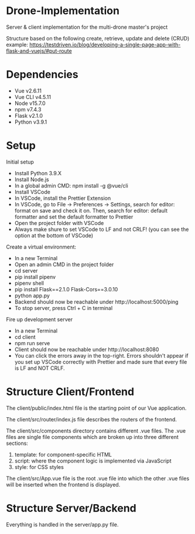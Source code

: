 # Drone-Implementation

Server &amp; client implementation for the multi-drone master's project

Structure based on the following create, retrieve, update and delete (CRUD) example: https://testdriven.io/blog/developing-a-single-page-app-with-flask-and-vuejs/#put-route

# Dependencies

- Vue v2.6.11
- Vue CLI v4.5.11
- Node v15.7.0
- npm v7.4.3
- Flask v2.1.0
- Python v3.9.1

# Setup

Initial setup

- Install Python 3.9.X
- Install Node.js
- In a global admin CMD: npm install -g @vue/cli
- Install VSCode
- In VSCode, install the Prettier Extension
- In VSCode, go to File -> Preferences -> Settings, search for editor: format on save and check it on. Then, search for editor: default formatter and set the default formatter to Prettier
- Open the project folder with VSCode
- Always make shure to set VSCode to LF and not CRLF! (you can see the option at the bottom of VSCode)

Create a virtual environment:

- In a new Terminal
- Open an admin CMD in the project folder
- cd server
- pip install pipenv
- pipenv shell
- pip install Flask==2.1.0 Flask-Cors==3.0.10
- python app.py
- Backend should now be reachable under http://localhost:5000/ping
- To stop server, press Ctrl + C in terminal

Fire up development server

- In a new Terminal
- cd client
- npm run serve
- Client should now be reachable under http://localhost:8080
- You can click the errors away in the top-right. Errors shouldn't appear if you set up VSCode correctly with Prettier and made sure that every file is LF and NOT CRLF.

# Structure Client/Frontend

The client/public/index.html file is the starting point of our Vue application.

The client/src/router/index.js file describes the routers of the frontend.

The client/src/components directory contains different .vue files. The .vue files are single file components which are broken up into three different sections:

1. template: for component-specific HTML
2. script: where the component logic is implemented via JavaScript
3. style: for CSS styles

The client/src/App.vue file is the root .vue file into which the other .vue files will be inserted when the frontend is displayed.

# Structure Server/Backend

Everything is handled in the server/app.py file.
